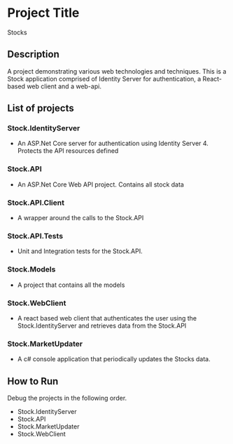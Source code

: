 # Project Title

Stocks

## Description

A project demonstrating various web technologies and techniques. This is a Stock application comprised of Identity Server for authentication, a React-based web client and a web-api.

## List of projects

### Stock.IdentityServer

* An ASP.Net Core server for authentication using Identity Server 4. Protects the API resources defined

### Stock.API

* An ASP.Net Core Web API project. Contains all stock data 

### Stock.API.Client

* A wrapper around the calls to the Stock.API 

### Stock.API.Tests

* Unit and Integration tests for the Stock.API.

### Stock.Models

* A project that contains all the models 

### Stock.WebClient

* A react based web client that authenticates the user using the Stock.IdentityServer and retrieves data from the Stock.API

### Stock.MarketUpdater

* A c# console application that periodically updates the Stocks data.


## How to Run

Debug the projects in the following order. 
* Stock.IdentityServer
* Stock.API
* Stock.MarketUpdater
* Stock.WebClient


